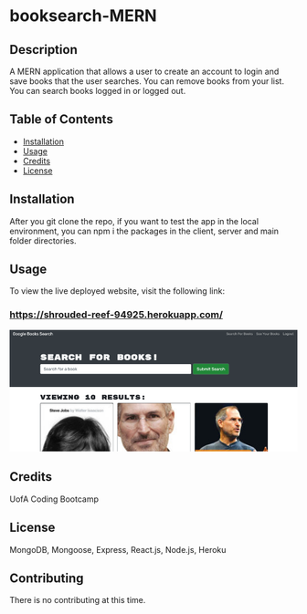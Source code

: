 # booksearch-MERN

## Description
A MERN application that allows a user to create an account to login and save books that the user searches. You can remove books from your list. You can search books logged in or logged out.

## Table of Contents 
* [Installation](#installation)
* [Usage](#usage)
* [Credits](#credits)
* [License](#license)

## Installation 
After you git clone the repo, if you want to test the app in the local environment, you can npm i the packages in the client, server and main folder directories.

## Usage 
To view the live deployed website, visit the following link:

### https://shrouded-reef-94925.herokuapp.com/

![picture](./booksearch.png)
    
## Credits 
UofA Coding Bootcamp

## License 
MongoDB, Mongoose, Express, React.js, Node.js, Heroku

## Contributing 
There is no contributing at this time.


